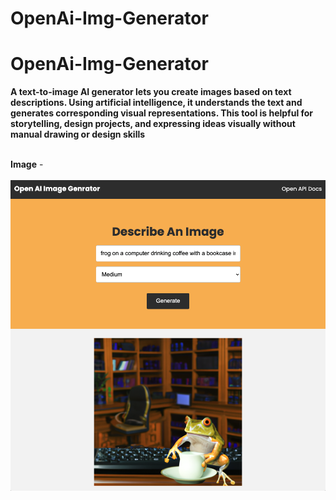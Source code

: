# OpenAi-Img-Generator
#   OpenAi-Img-Generator

<b>
A text-to-image AI generator lets you create images based on text descriptions. Using artificial intelligence, it understands the text and generates corresponding visual representations. This tool is helpful for storytelling, design projects, and expressing ideas visually without manual drawing or design skills
</b>
<br>
<br>

<b>Image</b> - 
<br>
<br>
<a href="https://raw.githubusercontent.com/pushpakrai1607/OpenAi-Img-Generator/main/public/img/screen.png" target="_blank">
<img src="https://raw.githubusercontent.com/pushpakrai1607/OpenAi-Img-Generator/main/public/img/screen.png">
</a>


